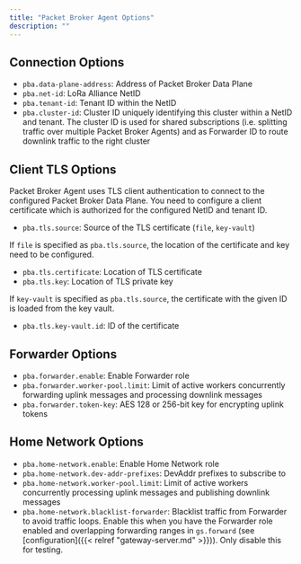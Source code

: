 ```yaml
---
title: "Packet Broker Agent Options"
description: ""
---
```


## Connection Options

- `pba.data-plane-address`: Address of Packet Broker Data Plane
- `pba.net-id`: LoRa Alliance NetID
- `pba.tenant-id`: Tenant ID within the NetID
- `pba.cluster-id`: Cluster ID uniquely identifying this cluster within a NetID and tenant. The cluster ID is used for shared subscriptions (i.e. splitting traffic over multiple Packet Broker Agents) and as Forwarder ID to route downlink traffic to the right cluster

## Client TLS Options

Packet Broker Agent uses TLS client authentication to connect to the configured Packet Broker Data Plane. You need to configure a client certificate which is authorized for the configured NetID and tenant ID.

- `pba.tls.source`: Source of the TLS certificate (`file`, `key-vault`)

If `file` is specified as `pba.tls.source`, the location of the certificate and key need to be configured.

- `pba.tls.certificate`: Location of TLS certificate
- `pba.tls.key`: Location of TLS private key

If `key-vault` is specified as `pba.tls.source`, the certificate with the given ID is loaded from the key vault.

- `pba.tls.key-vault.id`: ID of the certificate

## Forwarder Options

- `pba.forwarder.enable`: Enable Forwarder role
- `pba.forwarder.worker-pool.limit`: Limit of active workers concurrently forwarding uplink messages and processing downlink messages
- `pba.forwarder.token-key`: AES 128 or 256-bit key for encrypting uplink tokens

## Home Network Options

- `pba.home-network.enable`: Enable Home Network role
- `pba.home-network.dev-addr-prefixes`: DevAddr prefixes to subscribe to
- `pba.home-network.worker-pool.limit`: Limit of active workers concurrently processing uplink messages and publishing downlink messages
- `pba.home-network.blacklist-forwarder`: Blacklist traffic from Forwarder to avoid traffic loops. Enable this when you have the Forwarder role enabled and overlapping forwarding ranges in `gs.forward` (see [configuration]({{< relref "gateway-server.md" >}})). Only disable this for testing.
